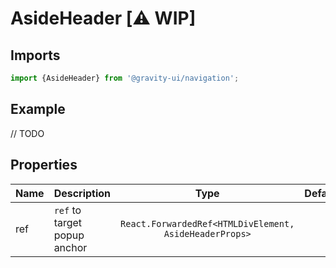 # AsideHeader [⚠️ WIP]

## Imports

```ts
import {AsideHeader} from '@gravity-ui/navigation';
```

## Example

// TODO

## Properties

| Name | Description                  |                          Type                          | Default |
| :--- | :--------------------------- | :----------------------------------------------------: | :-----: |
| ref  | `ref` to target popup anchor | `React.ForwardedRef<HTMLDivElement, AsideHeaderProps>` |         |
